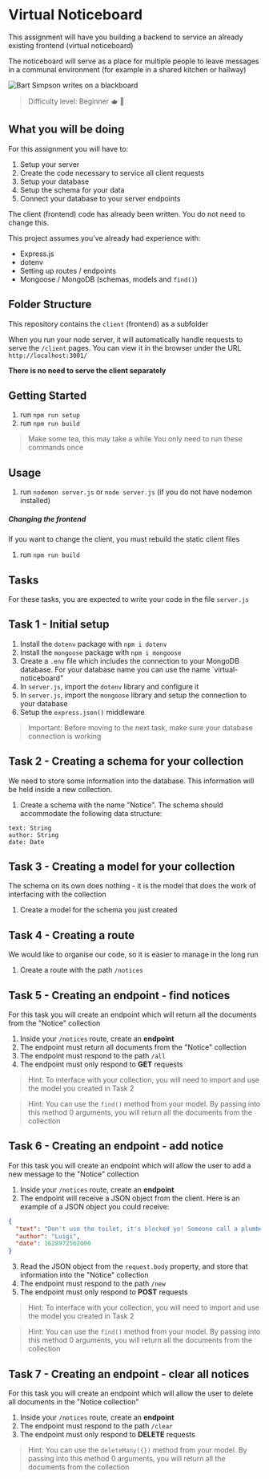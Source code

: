 # Virtual Noticeboard

This assignment will have you building a backend to service an already existing frontend (virtual noticeboard)

The noticeboard will serve as a place for multiple people to leave messages in a communal environment (for example in a shared kitchen or hallway)

![Bart Simpson writes on a blackboard](https://media.giphy.com/media/3o6MboRuplc08qlxiE/giphy.gif)

> Difficulty level: Beginner 🫖 🍵

## What you will be doing

For this assignment you will have to:

1. Setup your server
2. Create the code necessary to service all client requests
3. Setup your database
4. Setup the schema for your data
5. Connect your database to your server endpoints

The client (frontend) code has already been written. You do not need to change this.

This project assumes you've already had experience with:

- Express.js
- dotenv
- Setting up routes / endpoints
- Mongoose / MongoDB (schemas, models and `find()`)

## Folder Structure

This repository contains the `client` (frontend) as a subfolder

When you run your node server, it will automatically handle requests to serve the `/client` pages. You can view it in the browser under the URL `http://localhost:3001/`

**There is no need to serve the client separately**

## Getting Started

1. run `npm run setup`
2. run `npm run build`

> Make some tea, this may take a while
> You only need to run these commands once

## Usage

1. run `nodemon server.js` or `node server.js` (if you do not have nodemon installed)

##### Changing the frontend

If you want to change the client, you must rebuild the static client files

1. run `npm run build`

## Tasks

For these tasks, you are expected to write your code in the file `server.js`

## Task 1 - Initial setup

1. Install the `dotenv` package with `npm i dotenv`
2. Install the `mongoose` package with `npm i mongoose`
3. Create a `.env` file which includes the connection to your MongoDB database. For your database name you can use the name `virtual-noticeboard"
4. In `server.js`, import the `dotenv` library and configure it
5. In `server.js`, import the `mongoose` library and setup the connection to your database
6. Setup the `express.json()` middleware

> Important: Before moving to the next task, make sure your database connection is working

## Task 2 - Creating a schema for your collection

We need to store some information into the database. This information will be held inside a new collection.

1. Create a schema with the name "Notice". The schema should accommodate the following data structure:

```text
text: String
author: String
date: Date
```

## Task 3 - Creating a model for your collection

The schema on its own does nothing - it is the model that does the work of interfacing with the collection

1. Create a model for the schema you just created

## Task 4 - Creating a route

We would like to organise our code, so it is easier to manage in the long run

1. Create a route with the path `/notices`

## Task 5 - Creating an endpoint - find notices

For this task you will create an endpoint which will return all the documents from the "Notice" collection

1. Inside your `/notices` route, create an **endpoint**
2. The endpoint must return all documents from the "Notice" collection
3. The endpoint must respond to the path `/all`
4. The endpoint must only respond to **GET** requests

> Hint: To interface with your collection, you will need to import and use the model you created in Task 2

> Hint: You can use the `find()` method from your model. By passing into this method 0 arguments, you will return all the documents from the collection

## Task 6 - Creating an endpoint - add notice

For this task you will create an endpoint which will allow the user to add a new message to the "Notice" collection

1. Inside your `/notices` route, create an **endpoint**
2. The endpoint will receive a JSON object from the client. Here is an example of a JSON object you could receive:

```json
{
  "text": "Don't use the toilet, it's blocked yo! Someone call a plumber",
  "author": "Luigi",
  "date": 1628972562000
}
```

3. Read the JSON object from the `request.body` property, and store that information into the "Notice" collection
4. The endpoint must respond to the path `/new`
5. The endpoint must only respond to **POST** requests

> Hint: To interface with your collection, you will need to import and use the model you created in Task 2

> Hint: You can use the `find()` method from your model. By passing into this method 0 arguments, you will return all the documents from the collection

## Task 7 - Creating an endpoint - clear all notices

For this task you will create an endpoint which will allow the user to delete all documents in the "Notice collection"

1. Inside your `/notices` route, create an **endpoint**
2. The endpoint must respond to the path `/clear`
3. The endpoint must only respond to **DELETE** requests

> Hint: You can use the `deleteMany({})` method from your model. By passing into this method 0 arguments, you will return all the documents from the collection
